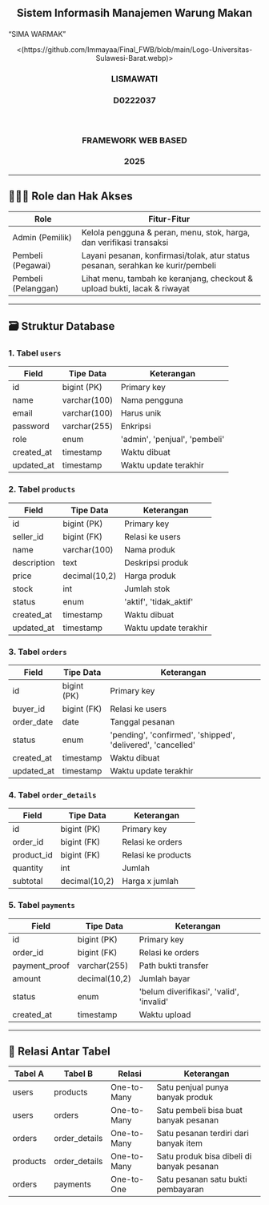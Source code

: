 ## <p align="center" style="margin-top: 0;">Sistem Informasih Manajemen Warung Makan
“SIMA WARMAK”
</p>

<p align="center">
  <(https://github.com/Immayaa/Final_FWB/blob/main/Logo-Universitas-Sulawesi-Barat.webp)>
</p>

### <p align="center">LISMAWATI</p>

### <p align="center">D0222037</p></br>

### <p align="center">FRAMEWORK WEB BASED</p>

### <p align="center">2025</p>
---

## 🧑‍🤝‍🧑 Role dan Hak Akses

| Role              | Fitur-Fitur                                                                      |
|-------------------|-----------------------------------------------------------------------------------|
| Admin (Pemilik)   | Kelola pengguna & peran, menu, stok, harga, dan verifikasi transaksi             |
| Pembeli (Pegawai) | Layani pesanan, konfirmasi/tolak, atur status pesanan, serahkan ke kurir/pembeli |
| Pembeli (Pelanggan)| Lihat menu, tambah ke keranjang, checkout & upload bukti, lacak & riwayat       |

---

## 🗃️ Struktur Database

### 1. Tabel `users`

| Field      | Tipe Data      | Keterangan                |
|------------|----------------|---------------------------|
| id         | bigint (PK)    | Primary key               |
| name       | varchar(100)   | Nama pengguna             |
| email      | varchar(100)   | Harus unik                |
| password   | varchar(255)   | Enkripsi                  |
| role       | enum           | 'admin', 'penjual', 'pembeli' |
| created_at | timestamp      | Waktu dibuat              |
| updated_at | timestamp      | Waktu update terakhir     |

### 2. Tabel `products`

| Field       | Tipe Data      | Keterangan               |
|-------------|----------------|--------------------------|
| id          | bigint (PK)    | Primary key              |
| seller_id   | bigint (FK)    | Relasi ke users          |
| name        | varchar(100)   | Nama produk              |
| description | text           | Deskripsi produk         |
| price       | decimal(10,2)  | Harga produk             |
| stock       | int            | Jumlah stok              |
| status      | enum           | 'aktif', 'tidak_aktif'   |
| created_at  | timestamp      | Waktu dibuat             |
| updated_at  | timestamp      | Waktu update terakhir    |

### 3. Tabel `orders`

| Field       | Tipe Data      | Keterangan                          |
|-------------|----------------|-----------------------------------|
| id          | bigint (PK)    | Primary key                       |
| buyer_id    | bigint (FK)    | Relasi ke users                   |
| order_date  | date           | Tanggal pesanan                  |
| status      | enum           | 'pending', 'confirmed', 'shipped', 'delivered', 'cancelled' |
| created_at  | timestamp      | Waktu dibuat                     |
| updated_at  | timestamp      | Waktu update terakhir            |

### 4. Tabel `order_details`

| Field       | Tipe Data      | Keterangan                   |
|-------------|----------------|------------------------------|
| id          | bigint (PK)    | Primary key                  |
| order_id    | bigint (FK)    | Relasi ke orders             |
| product_id  | bigint (FK)    | Relasi ke products           |
| quantity    | int            | Jumlah                      |
| subtotal    | decimal(10,2)  | Harga x jumlah               |

### 5. Tabel `payments`

| Field          | Tipe Data      | Keterangan                           |
|----------------|----------------|------------------------------------|
| id             | bigint (PK)    | Primary key                        |
| order_id       | bigint (FK)    | Relasi ke orders                   |
| payment_proof  | varchar(255)   | Path bukti transfer                |
| amount         | decimal(10,2)  | Jumlah bayar                      |
| status         | enum           | 'belum diverifikasi', 'valid', 'invalid' |
| created_at     | timestamp      | Waktu upload                      |

---

## 🔗 Relasi Antar Tabel

| Tabel A  | Tabel B       | Relasi        | Keterangan                        |
|----------|---------------|---------------|---------------------------------|
| users    | products      | One-to-Many   | Satu penjual punya banyak produk|
| users    | orders        | One-to-Many   | Satu pembeli bisa buat banyak pesanan |
| orders   | order_details | One-to-Many   | Satu pesanan terdiri dari banyak item  |
| products | order_details | One-to-Many   | Satu produk bisa dibeli di banyak pesanan |
| orders   | payments      | One-to-One    | Satu pesanan satu bukti pembayaran |

```
